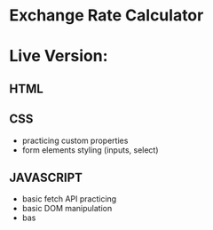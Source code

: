 # Exchange Rate Calculator

# Live Version:

## HTML

## CSS

- practicing custom properties
- form elements styling (inputs, select)

## JAVASCRIPT

- basic fetch API practicing
- basic DOM manipulation
- bas
